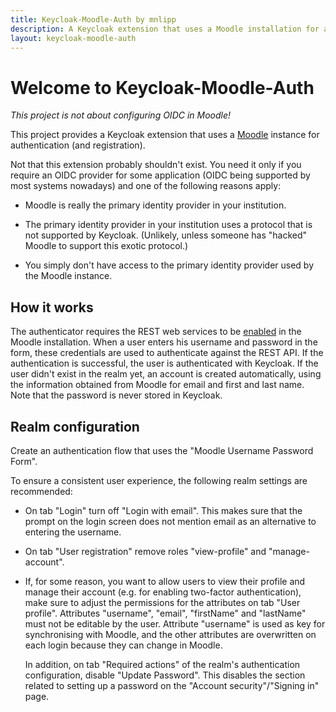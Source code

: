 ```yaml
---
title: Keycloak-Moodle-Auth by mnlipp
description: A Keycloak extension that uses a Moodle installation for authentication
layout: keycloak-moodle-auth
---
```


# Welcome to Keycloak-Moodle-Auth

*This project is not about configuring OIDC in Moodle!*

This project provides a Keycloak extension that uses a 
[Moodle](https://moodle.org/) instance for authentication
(and registration).

Not that this extension probably shouldn't exist. You need it only
if you require an OIDC provider for some application (OIDC being
supported by most systems nowadays) and one of the following reasons
apply:

  * Moodle is really the primary identity provider in your institution.
    
  * The primary identity provider in your institution uses a protocol
    that is not supported by Keycloak. (Unlikely, unless someone has
    "hacked" Moodle to support this exotic protocol.)
    
  * You simply don't have access to the primary identity provider
    used by the Moodle instance.

## How it works

The authenticator requires the REST web services to be
[enabled](https://docs.moodle.org/404/en/Using_web_services) in
the Moodle installation. When a user enters his username and
password in the form, these credentials are used to authenticate
against the REST API. If the authentication is successful, the
user is authenticated with Keycloak. If the user didn't exist
in the realm yet, an account is created automatically, using
the information obtained from Moodle for email and first and
last name. Note that the password is never stored in Keycloak.

## Realm configuration

Create an authentication flow that uses the "Moodle Username Password
Form".

To ensure a consistent user experience, the following realm settings are recommended:

  * On tab "Login" turn off "Login with email". This makes sure that
    the prompt on the login screen does not mention email as an 
    alternative to entering the username.
    
  * On tab "User registration" remove roles "view-profile" and
    "manage-account".
    
  * If, for some reason, you want to allow users to view their profile
    and manage their account (e.g. for enabling two-factor authentication),
    make sure to adjust the permissions for the attributes on tab
    "User profile". Attributes "username", "email", "firstName" and
    "lastName" must not be editable by the user. Attribute "username"
    is used as key for synchronising with Moodle, and the other attributes
    are overwritten on each login because they can change in Moodle.

     In addition, on tab "Required actions" of the realm's authentication
     configuration, disable "Update Password". This disables the section
     related to setting up a password on the "Account security"/"Signing in"
     page.
     